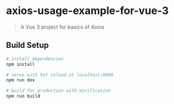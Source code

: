 # axios-usage-example-for-vue-3

> A Vue 3 project for basics of Axios

## Build Setup

``` bash
# install dependencies
npm install

# serve with hot reload at localhost:8080
npm run dev

# build for production with minification
npm run build
```
